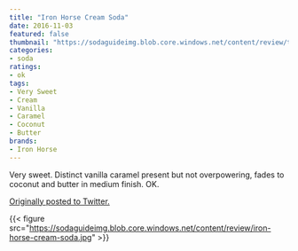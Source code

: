 ```yaml
---
title: "Iron Horse Cream Soda"
date: 2016-11-03
featured: false
thumbnail: "https://sodaguideimg.blob.core.windows.net/content/review/thumbs/iron-horse-cream-soda.jpg"
categories:
- soda
ratings:
- ok
tags:
- Very Sweet
- Cream
- Vanilla
- Caramel
- Coconut
- Butter
brands:
- Iron Horse
---
```


Very sweet. Distinct vanilla caramel present but not overpowering, fades to coconut and butter in medium finish. OK.

[Originally posted to Twitter.](https://twitter.com/Cavorter/status/794222989680095232)

{{< figure src="https://sodaguideimg.blob.core.windows.net/content/review/iron-horse-cream-soda.jpg" >}}

